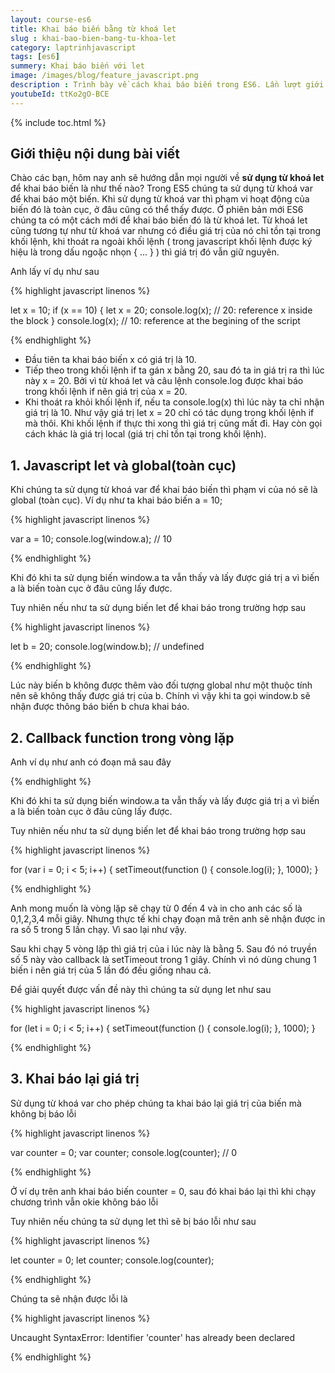 ```yaml
---
layout: course-es6
title: Khai báo biến bằng từ khoá let   
slug : khai-bao-bien-bang-tu-khoa-let
category: laptrinhjavascript
tags: [es6]
summery: Khai báo biến với let
image: /images/blog/feature_javascript.png
description : Trình bày về cách khai báo biến trong ES6. Lần lượt giới thiệu và giải thích khái niệm biến trong ES6 là gì? Lợi thế của let hơn var trong ES6 là gì? Đồng thời hướng dẫn cách sử dụng Const trong ngôn ngữ lập trình ES6
youtubeId: ttKo2gO-BCE
---
```


{% include toc.html %}

## **Giới thiệu nội dung bài viết**

Chào các bạn, hôm nay anh sẽ hướng dẫn mọi người về <b>sử dụng từ khoá let </b> để khai báo biến là như thế nào? Trong ES5 chúng ta sử dụng từ khoá var để khai báo một biến. Khi sử dụng từ khoá var thì phạm vi hoạt động của biến đó là toàn cục, ở đâu cũng có thể thấy được. Ở phiên bản mới ES6 chúng ta có một cách mới để khai báo biến đó là từ khoá let. Từ khoá let cũng tương tự như từ khoá var nhưng có điều giá trị của nó chỉ tồn tại trong khối lệnh, khi thoát ra ngoài khối lệnh ( trong javascript khối lệnh được ký hiệu là trong dấu ngoặc nhọn { ... } ) thì giá trị đó vẫn giữ nguyên.

Anh lấy ví dụ như sau

{% highlight javascript  linenos %}

let x = 10;
if (x == 10) {
    let x = 20;
    console.log(x); // 20:  reference x inside the block
}
console.log(x); // 10: reference at the begining of the script

{% endhighlight %}

- Đầu tiên ta khai báo biến x có giá trị là 10.
- Tiếp theo trong khối lệnh if ta gán x bằng 20, sau đó ta in giá trị ra thì lúc này x = 20. Bởi vì từ khoá let và câu lệnh console.log  được khai báo trong khối lệnh if nên giá trị của x = 20.
- Khi thoát ra khỏi khối lệnh if, nếu ta console.log(x) thì lúc này ta chỉ nhận giá trị là 10. Như vậy giá trị let x = 20 chỉ có tác dụng trong khối lệnh if mà thôi. Khi khối lệnh if thực thi xong thì giá trị cũng mất đi. Hay còn gọi cách khác là giá trị local (giá trị chỉ tồn tại trong khối lệnh).

## **1. Javascript let và global(toàn cục)**

Khi chúng ta sử dụng từ khoá var để khai báo biến thì phạm vi của nó sẽ là global (toàn cục). Ví dụ như ta khai báo biến a = 10;

{% highlight javascript  linenos %}

var a = 10;
console.log(window.a); // 10

{% endhighlight %}

Khi đó khi ta sử dụng biến window.a ta vẫn thấy và lấy được giá trị a vì biến a là biến toàn cục ở đâu cũng lấy được.

Tuy nhiên nếu như ta sử dụng biến let để khai báo trong trường hợp sau

{% highlight javascript  linenos %}

let b = 20;
console.log(window.b); // undefined

{% endhighlight %}

Lúc này biến b không được thêm vào đối tượng global như một thuộc tính nên sẽ không thấy được giá trị của b. Chính vì vậy khi ta gọi window.b sẽ nhận được thông báo biến b chưa khai báo.


## **2. Callback function trong vòng lặp**

Anh ví dụ như anh có đoạn mã sau đây

{% endhighlight %}

Khi đó khi ta sử dụng biến window.a ta vẫn thấy và lấy được giá trị a vì biến a là biến toàn cục ở đâu cũng lấy được.

Tuy nhiên nếu như ta sử dụng biến let để khai báo trong trường hợp sau

{% highlight javascript  linenos %}

for (var i = 0; i < 5; i++) {
    setTimeout(function () {
        console.log(i);
    }, 1000);
}

{% endhighlight %}

Anh mong muốn là vòng lặp sẽ chạy từ 0 đến 4 và in cho anh các số là 0,1,2,3,4 mỗi giây. Nhưng thực tế khi chạy đoạn mã trên anh sẽ nhận được in ra số 5 trong 5 lần chạy. Vì sao lại như vậy.

Sau khi chạy 5 vòng lặp thì giá trị của i lúc này là bằng 5. Sau đó nó truyền số 5 này vào callback là setTimeout trong 1 giây. Chính vì nó dùng chung 1 biến i nên giá trị của 5 lần đó đều giống nhau cả.

Để giải quyết được vấn đề này thì chúng ta sử dụng let như sau

{% highlight javascript  linenos %}

for (let i = 0; i < 5; i++) {
    setTimeout(function () {
        console.log(i);
    }, 1000);
}

{% endhighlight %}

## **3. Khai báo lại giá trị**

Sử dụng từ khoá var cho phép chúng ta khai báo lại giá trị của biến mà không bị báo lỗi

{% highlight javascript  linenos %}

var counter = 0;
var counter;
console.log(counter); // 0

{% endhighlight %}

Ở ví dụ trên anh khai báo biến counter = 0, sau đó khai báo lại thì khi chạy chương trình vẫn okie không báo lỗi

Tuy nhiên nếu chúng ta sử dụng let thì sẽ bị báo lỗi như sau

{% highlight javascript  linenos %}

let counter = 0;
let counter;
console.log(counter);

{% endhighlight %}


Chúng ta sẽ nhận được lỗi là 


{% highlight javascript  linenos %}

Uncaught SyntaxError: Identifier 'counter' has already been declared


{% endhighlight %}


